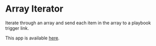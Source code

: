 # Array Iterator

Iterate through an array and send each item in the array to a playbook trigger link.

This app is available [here](https://tc.hightower.space/post/playbook-apps/array-iterator/).
